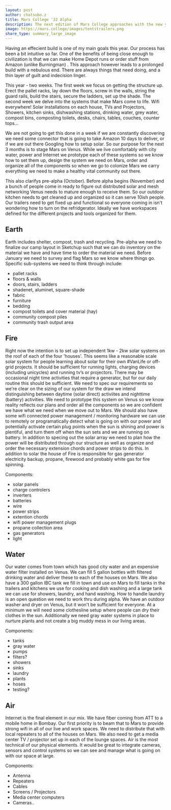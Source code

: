 ```yaml
---
layout: post
author: chatsubo.z
title: Mars College '22 Alpha
description: The next edition of Mars College approaches with the new year. Applications have started. Now is time to firm up our infrastructure plan...
image: https://mars.college/images/tentstrailers.png
share_type: summary_large_image
---
```


Having an effecient build is one of my main goals this year. Our process has been a bit intuitive so far. One of the benefits of being close enough to civilization is that we can make Home Depot runs or order stuff from Amazon (unlike Burningman) . This approach however leads to a prolonged build with a nebulous end. There are always things that need doing, and a thin layer of guilt and indecision linger. 

This year - two weeks. The first week we focus on getting the structure up. Erect the pallet racks, lay down the floors, screw in the walls, string the guard rails, build the stairs, secure the ladders, set up the shade. The second week we delve into the systems that make Mars come to life. Wifi everywhere! Solar installations on each house, TVs and Projectors,  Showers, kitchen sinks, dishwashing stations, drinking water, grey water, compost bins, composting toilets, desks, chairs, tables, couches, counter tops...

We are not going to get this done in a week if we are constantly discovering we need some connector that is going to take Amazon 10 days to deliver, or if we are out there Googling how to setup solar. So our purpose for the next 3 months is to stage Mars on Venus. While we live comfortably with city water, power and Internet we prototype each of these systems so we know how to set them up, design the system we need on Mars, order and organize all of the components so when we go to colonize Mars we carry everything we need to make a healthy vital community out there.

This also clarifys pre-alpha (October). Before alpha begins (November) and a bunch of people come in ready to figure out distributed solar and mesh networking Venus needs to mature enough to receive them. So our outdoor kitchen needs to get cleaned up and organized so it can serve 10ish people. Our trailers need to get fixed up and functional so everyone coming in isn't wondering how to turn on the refridgerator. Ideally we have workspaces defined for the different projects and tools organized for them.

## Earth
Earth includes shelter, compost, trash and recycling. Pre-alpha we need to finalize our camp layout in Sketchup such that we can do inventory on the material we have and have time to order the material we need. Before January we need to survey and flag Mars so we know where things go. Specific sub-systems we need to think through include:
- pallet racks
- floors & walls
- doors, stairs, ladders
- shadenet, aluminet, square-shade
- fabric
- furniture
- bedding
- compost toilets and cover material (hay)
- community compost piles
- community trash output area

## Fire
Right now the intention is to set up independent 1kw - 2kw solar systems on the roof of each of the four 'houses'. This seems like a reasonable scale solar system for people learning about solar for their own #VanLife or off-grid projects. It should be sufficient for running lights, charging devices (including unicycles) and running tv’s or projectors. There may be occasional night time activities that require a generator, but for our daily routine this should be sufficient. We need to spec our requirements so we're clear on the sizing of our system for the draw we intend distinguishing between daytime (solar direct) activiites and nighttime (battery) activities.  We need to prototype this system on Venus so we know reality reflects our plans and order all the components so we are confident we have what we need when we move out to Mars. We should also have some wifi connected power management / monitoring hardware we can use to remotely or programatically detect what is going on with our power and potentially activate certain plug points when the sun is shining and power is plentiful, and turn them off when the sun sets and we are running on battery. In addition to specing out the solar array we need to plan how the power will be distributed through our structure as well as organize and order the necessary extension chords and power strips to do this. In addition to solar the house of Fire is responsible for gas generator electricity backup, propane, firewood and probably white gas for fire spinning. 

Components:
- solar panels
- charge controlers
- inverters
- batteries
- wire
- power strips
- extention chords
- wifi power management plugs
- propane collection area
- gas generators
- light

## Water
Our water comes from town which has good city water and an expensive water filter installed on Venus. We can fill 5 gallon bottles with filtered drinking water and deliver these to each of the houses on Mars. We also have a 300 gallon IBC tank we fill in town and use on Mars to fill tanks in the trailers and kitchens we use for cooking and dish washing and a large tank we can use for showers, laundry, and hand washing.  How to handle laundry is an open question we need to work thru during alpha. We have an outdoor washer and dryer on Venus, but it won't be sufficient for everyone. At a minimum we will need some clothesline setup where people can dry their clothes in the sun. Additionally we need gray water systems in place to nurture plants and not create a big muddy mess in our living areas.

Components:
- tanks 
- gray water
- pumps
- filters?
- showers
- sinks
- laundry
- plants
- hoses
- testing?

## Air
Internet is the final element in our mix. We have fiber coming from ATT to a mobile home in Bombay. Our first priority is to beam that to Mars to provide strong wifi in all of our live and work spaces. We need to distribute that with local repeaters to all of the houses on Mars. We also need to get a media center TV / projector set up in each of the lounge spaces. Air is the most technical of our physical elements. It would be great to integrate cameras, sensors and control systems so we can see and manage what is going on with our space at large.

Components:
- Antenna
- Repeaters
- Cables
- Screens / Projectors
- Media center computers
- Cameras..
